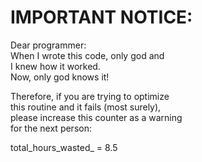 # IMPORTANT NOTICE:

Dear programmer:  
When I wrote this code, only god and  
I knew how it worked.  
Now, only god knows it!  

Therefore, if you are trying to optimize  
this routine and it fails (most surely),  
please increase this counter as a warning  
for the next person:

total_hours_wasted_ = 8.5
